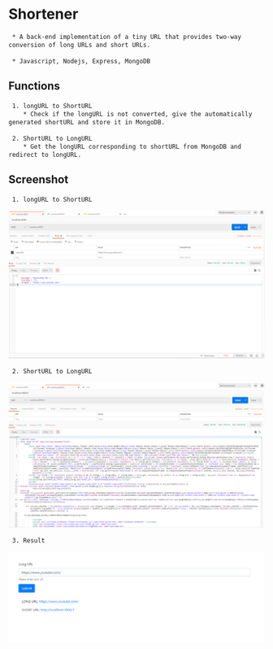 # Shortener
     * A back-end implementation of a tiny URL that provides two-way conversion of long URLs and short URLs.  
 
     * Javascript, Nodejs, Express, MongoDB
  
## Functions
     1. longURL to ShortURL
        * Check if the longURL is not converted, give the automatically generated shortURL and store it in MongoDB.  
         
     2. ShortURL to LongURL
        * Get the longURL corresponding to shortURL from MongoDB and redirect to longURL.

## Screenshot
     1. longURL to ShortURL
![](https://github.com/r03921081/Shortener/blob/master/Images/longToShort.PNG)

     2. ShortURL to LongURL
![](https://github.com/r03921081/Shortener/blob/master/Images/get.PNG)

     3. Result
![](https://github.com/r03921081/Shortener/blob/master/Images/short.PNG)